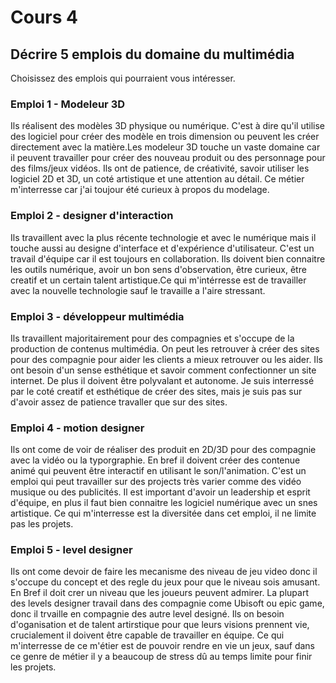 # Cours 4
## Décrire 5 emplois du domaine du multimédia
Choisissez des emplois qui pourraient vous intéresser. 

### Emploi 1 - Modeleur 3D
Ils réalisent des modèles 3D physique ou numérique. C'est à dire qu'il utilise des logiciel pour créer des modèle en trois dimension ou peuvent les créer directement avec la matière.Les modeleur 3D touche un vaste domaine car il peuvent travailler pour créer des nouveau produit ou des personnage pour des films/jeux vidéos. Ils ont de patience, de créativité, savoir utiliser les logiciel 2D et 3D, un coté artistique et une attention au détail. Ce métier m'interresse car j'ai toujour été curieux à propos du modelage.

### Emploi 2 - designer d'interaction
Ils travaillent avec la plus récente technologie et avec le numérique mais il touche aussi au designe d'interface et d'expérience d'utilisateur. C'est un travail d'équipe car il est toujours en collaboration. Ils doivent bien connaitre les outils numérique, avoir un bon sens d'observation, être curieux, être creatif et un certain talent artistique.Ce qui m'intérresse est de travailler avec la nouvelle technologie sauf le travaille a l'aire stressant.

### Emploi 3 - développeur multimédia
Ils travaillent majoritairement pour des compagnies et s'occupe de la production de contenus multimédia. On peut les retrouver à créer des sites pour des compagnie pour aider les clients a mieux retrouver ou les aider. Ils ont besoin d'un sense esthétique et savoir comment confectionner un site internet. De plus il doivent être polyvalant et autonome. Je suis interressé par le coté creatif et esthétique de créer des sites, mais je suis pas sur d'avoir assez de patience travaller que sur des sites.

### Emploi 4 - motion designer
Ils ont come de voir de réaliser des produit en 2D/3D pour des compagnie avec la vidéo ou la typorgraphie. En bref il doivent créer des contenue animé qui peuvent être interactif en utilisant le son/l'animation. C'est un emploi qui peut travailler sur des projects très varier comme des vidéo musique ou des publicités. Il est important d'avoir un leadership et esprit d'équipe, en plus il faut bien connaitre les logiciel numérique avec un snes artistique. Ce qui m'interresse est la diversitée dans cet emploi, il ne limite pas les projets.

### Emploi 5 - level designer
Ils ont come devoir de faire les mecanisme des niveau de jeu video donc il s'occupe du concept et des regle du jeux pour que le niveau sois amusant. En Bref il doit crer un niveau que les joueurs peuvent admirer. La plupart des levels designer travail dans des compagnie come Ubisoft ou epic game, donc il trvaille en compagnie des autre level designé. Ils on besoin d'oganisation et de talent artirstique pour que leurs visions prennent vie, crucialement il doivent être capable de travailler en équipe. Ce qui m'interresse de ce m'étier est de pouvoir rendre en vie un jeux, sauf dans ce genre de métier il y a beaucoup de stress dû au temps limite pour finir les projets.


